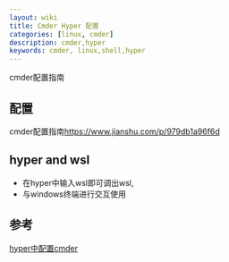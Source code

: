 ```yaml
---
layout: wiki
title: Cmder Hyper 配置
categories: [linux, cmder]
description: cmder,hyper
keywords: cmder, linux,shell,hyper
---
```


cmder配置指南

## 配置
cmder配置指南<https://www.jianshu.com/p/979db1a96f6d>

## hyper and wsl	
* 在hyper中输入wsl即可调出wsl,
* 与windows终端进行交互使用

## 参考

[hyper中配置cmder](https://github.com/cmderdev/cmder/wiki/Seamless-Hyper-integration)

